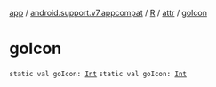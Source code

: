 [app](../../../index.md) / [android.support.v7.appcompat](../../index.md) / [R](../index.md) / [attr](index.md) / [goIcon](./go-icon.md)

# goIcon

`static val goIcon: `[`Int`](https://kotlinlang.org/api/latest/jvm/stdlib/kotlin/-int/index.html)
`static val goIcon: `[`Int`](https://kotlinlang.org/api/latest/jvm/stdlib/kotlin/-int/index.html)